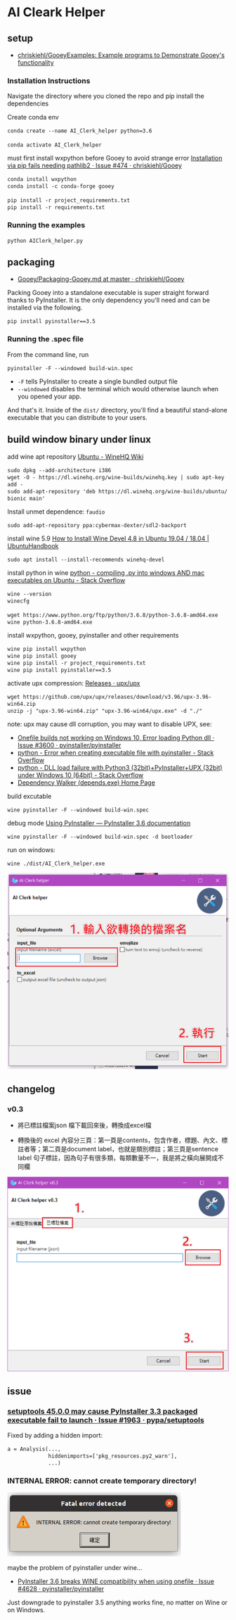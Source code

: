 # AI Cleark Helper

## setup

- [chriskiehl/GooeyExamples: Example programs to Demonstrate Gooey's functionality](https://github.com/chriskiehl/GooeyExamples)

### Installation Instructions

Navigate the directory where you cloned the repo and pip install the dependencies

Create conda env
```
conda create --name AI_Clerk_helper python=3.6

conda activate AI_Clerk_helper
```

must first install wxpython before Gooey to avoid strange error
[Installation via pip fails needing pathlib2 · Issue #474 · chriskiehl/Gooey](https://github.com/chriskiehl/Gooey/issues/474)
```
conda install wxpython
conda install -c conda-forge gooey

pip install -r project_requirements.txt
pip install -r requirements.txt
```

### Running the examples

```
python AIClerk_helper.py
```

## packaging

- [Gooey/Packaging-Gooey.md at master · chriskiehl/Gooey](https://github.com/chriskiehl/Gooey/blob/master/docs/packaging/Packaging-Gooey.md)


Packing Gooey into a standalone executable is super straight forward thanks to PyInstaller. It is the only dependency you'll need and can be installed via the following.
```
pip install pyinstaller==3.5
```

### Running the .spec file

From the command line, run

```
pyinstaller -F --windowed build-win.spec

```

-   `-F` tells PyInstaller to create a single bundled output file
-   `--windowed` disables the terminal which would otherwise launch when you opened your app.

And that's it. Inside of the `dist/` directory, you'll find a beautiful stand-alone executable that you can distribute to your users.


## build window binary under linux

add wine apt repository [Ubuntu - WineHQ Wiki](https://wiki.winehq.org/Ubuntu)
```
sudo dpkg --add-architecture i386
wget -O - https://dl.winehq.org/wine-builds/winehq.key | sudo apt-key add -
sudo add-apt-repository 'deb https://dl.winehq.org/wine-builds/ubuntu/ bionic main'
```

Install unmet dependence: `faudio`
```
sudo add-apt-repository ppa:cybermax-dexter/sdl2-backport
```

install wine 5.9
[How to Install Wine Devel 4.8 in Ubuntu 19.04 / 18.04 | UbuntuHandbook](http://ubuntuhandbook.org/index.php/2019/05/nstall-wine-4-8-ubuntu-19-04-18-04/)
```
sudo apt install --install-recommends winehq-devel
```

install python in wine
[python - compiling .py into windows AND mac executables on Ubuntu - Stack Overflow](https://stackoverflow.com/questions/17709813/compiling-py-into-windows-and-mac-executables-on-ubuntu)
```
wine --version
winecfg

wget https://www.python.org/ftp/python/3.6.8/python-3.6.8-amd64.exe
wine python-3.6.8-amd64.exe
```

install wxpython, gooey, pyinstaller and other requirements
```
wine pip install wxpython
wine pip install gooey
wine pip install -r project_requirements.txt
wine pip install pyinstaller==3.5
```

activate upx compression:
[Releases · upx/upx](https://github.com/upx/upx/releases)
```
wget https://github.com/upx/upx/releases/download/v3.96/upx-3.96-win64.zip
unzip -j "upx-3.96-win64.zip" "upx-3.96-win64/upx.exe" -d "./"
```
note:
upx may cause dll corruption, you may want to disable UPX, see:
- [Onefile builds not working on Windows 10, Error loading Python dll · Issue #3600 · pyinstaller/pyinstaller](https://github.com/pyinstaller/pyinstaller/issues/3600)
- [python - Error when creating executable file with pyinstaller - Stack Overflow](https://stackoverflow.com/questions/38811966/error-when-creating-executable-file-with-pyinstaller)
- [python - DLL load failure with Python3 (32bit)+PyInstaller+UPX (32bit) under Windows 10 (64bit) - Stack Overflow](https://stackoverflow.com/questions/59034735/dll-load-failure-with-python3-32bitpyinstallerupx-32bit-under-windows-10)
- [Dependency Walker (depends.exe) Home Page](https://www.dependencywalker.com/)



build excutable
```
wine pyinstaller -F --windowed build-win.spec
```

debug mode [Using PyInstaller — PyInstaller 3.6 documentation](https://pyinstaller.readthedocs.io/en/stable/usage.html#how-to-generate)
```
wine pyinstaller -F --windowed build-win.spec -d bootloader
```

run on windows:
```
wine ./dist/AI_Clerk_helper.exe
```

![](./assets/Snipaste_2020-06-01_19-59-29.png)


## changelog

### v0.3


- 將已標註檔案json 檔下載回來後，轉換成excel檔

- 轉換後的 excel 內容分三頁：第一頁是contents，包含作者，標題、內文、標註者等；第二頁是document label，也就是類別標註；第三頁是sentence label 句子標註，因為句子有很多類，每類數量不一，我是將之橫向展開成不同欄

![](./assets/Snipaste_2020-07-15_18-37-31.png)





## issue

### [setuptools 45.0.0 may cause PyInstaller 3.3 packaged executable fail to launch · Issue #1963 · pypa/setuptools](https://github.com/pypa/setuptools/issues/1963)

Fixed by adding a hidden import:
```
a = Analysis(...,
             hiddenimports=['pkg_resources.py2_warn'],
             ...)
```

### INTERNAL ERROR: cannot create temporary directory!

![](./assets/Deepin%20截圖_選取範圍_20200601201922.png)

maybe the problem of pyinstaller under wine...

- [PyInstaller 3.6 breaks WINE compatibility when using onefile · Issue #4628 · pyinstaller/pyinstaller](https://github.com/pyinstaller/pyinstaller/issues/4628)

Just downgrade to pyinstaller 3.5 anything works fine, no matter on Wine or on Windows.

